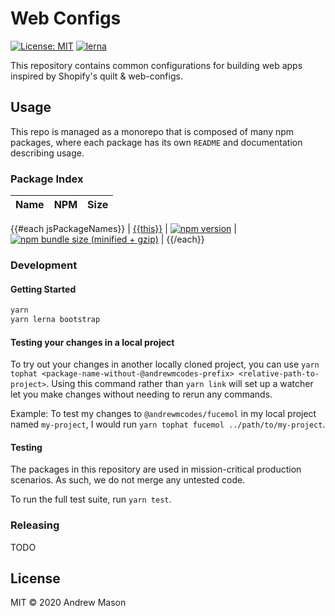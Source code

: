 [comment]: # (NOTE: This file is generated and should not be modify directly. Update `templates/ROOT_README.hbs.md` instead)

# Web Configs

[![License: MIT](https://img.shields.io/badge/License-MIT-green.svg)](LICENSE.md)
[![lerna](https://img.shields.io/badge/maintained%20with-lerna-cc00ff.svg)](https://lernajs.io/)

This repository contains common configurations for building web apps inspired by Shopify's quilt & web-configs.

## Usage

This repo is managed as a monorepo that is composed of many npm packages, where each package has its own `README` and documentation describing usage.

### Package Index

| Name | NPM | Size |
| ------- | --- | --- |
{{#each jsPackageNames}}
| [{{this}}](packages/{{this}}) | [![npm version](https://badge.fury.io/js/%40andrewmcodes%2F{{this}}.svg)](https://badge.fury.io/js/%40andrewmcodes%2F{{this}}) | [![npm bundle size (minified + gzip)](https://img.shields.io/bundlephobia/minzip/@andrewmcodes/{{this}}.svg)](https://img.shields.io/bundlephobia/minzip/@andrewmcodes/{{this}}.svg) |
{{/each}}

### Development

#### Getting Started

```bash
yarn
yarn lerna bootstrap
```

#### Testing your changes in a local project

To try out your changes in another locally cloned project, you can use `yarn tophat <package-name-without-@andrewmcodes-prefix> <relative-path-to-project>`. Using this command rather than `yarn link` will set up a watcher let you make changes without needing to rerun any commands.

Example: To test my changes to `@andrewmcodes/fucemol` in my local project named `my-project`, I would run `yarn tophat fucemol ../path/to/my-project`.

#### Testing

The packages in this repository are used in mission-critical production scenarios. As such, we do not merge any untested code.

To run the full test suite, run `yarn test`.

### Releasing

TODO

## License

MIT © 2020 Andrew Mason
